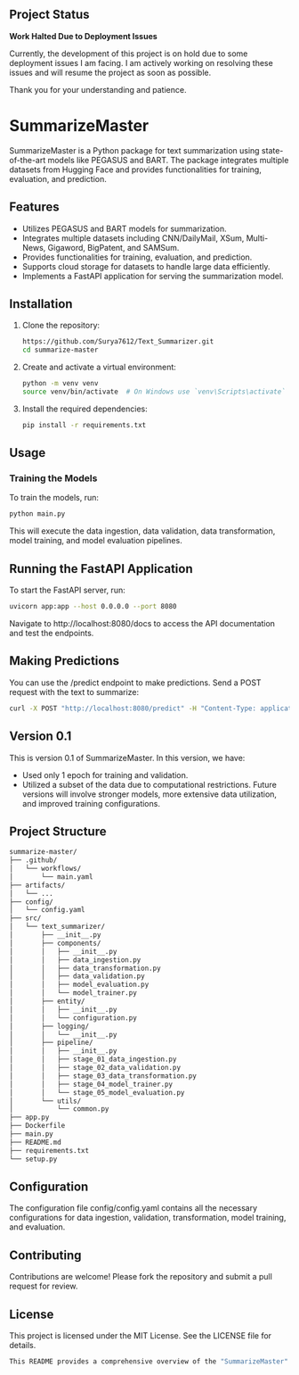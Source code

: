 
## Project Status

**Work Halted Due to Deployment Issues**

Currently, the development of this project is on hold due to some deployment issues I am facing. I am actively working on resolving these issues and will resume the project as soon as possible.

Thank you for your understanding and patience.

# SummarizeMaster

SummarizeMaster is a Python package for text summarization using state-of-the-art models like PEGASUS and BART. The package integrates multiple datasets from Hugging Face and provides functionalities for training, evaluation, and prediction.

## Features

- Utilizes PEGASUS and BART models for summarization.
- Integrates multiple datasets including CNN/DailyMail, XSum, Multi-News, Gigaword, BigPatent, and SAMSum.
- Provides functionalities for training, evaluation, and prediction.
- Supports cloud storage for datasets to handle large data efficiently.
- Implements a FastAPI application for serving the summarization model.

## Installation

1. Clone the repository:
    ```bash
    https://github.com/Surya7612/Text_Summarizer.git
    cd summarize-master
    ```

2. Create and activate a virtual environment:
    ```bash
    python -m venv venv
    source venv/bin/activate  # On Windows use `venv\Scripts\activate`
    ```

3. Install the required dependencies:
    ```bash
    pip install -r requirements.txt
    ```

## Usage

### Training the Models

To train the models, run:
```bash
python main.py
```
This will execute the data ingestion, data validation, data transformation, model training, and model evaluation pipelines.

## Running the FastAPI Application
To start the FastAPI server, run:
```bash
uvicorn app:app --host 0.0.0.0 --port 8080
```

Navigate to http://localhost:8080/docs to access the API documentation and test the endpoints.

## Making Predictions
You can use the /predict endpoint to make predictions. Send a POST request with the text to summarize:
```bash
curl -X POST "http://localhost:8080/predict" -H "Content-Type: application/json" -d '{"text": "Your text here"}'
```
## Version 0.1
This is version 0.1 of SummarizeMaster. In this version, we have:

- Used only 1 epoch for training and validation.
- Utilized a subset of the data due to computational restrictions.
Future versions will involve stronger models, more extensive data utilization, and improved training configurations.

## Project Structure
```bash
summarize-master/
├── .github/
│   └── workflows/
│       └── main.yaml
├── artifacts/
│   └── ...
├── config/
│   └── config.yaml
├── src/
│   └── text_summarizer/
│       ├── __init__.py
│       ├── components/
│       │   ├── __init__.py
│       │   ├── data_ingestion.py
│       │   ├── data_transformation.py
│       │   ├── data_validation.py
│       │   ├── model_evaluation.py
│       │   └── model_trainer.py
│       ├── entity/
│       │   ├── __init__.py
│       │   └── configuration.py
│       ├── logging/
│       │   └── __init__.py
│       ├── pipeline/
│       │   ├── __init__.py
│       │   ├── stage_01_data_ingestion.py
│       │   ├── stage_02_data_validation.py
│       │   ├── stage_03_data_transformation.py
│       │   ├── stage_04_model_trainer.py
│       │   └── stage_05_model_evaluation.py
│       └── utils/
│           └── common.py
├── app.py
├── Dockerfile
├── main.py
├── README.md
├── requirements.txt
└── setup.py
```

## Configuration
The configuration file config/config.yaml contains all the necessary configurations for data ingestion, validation, transformation, model training, and evaluation.

## Contributing
Contributions are welcome! Please fork the repository and submit a pull request for review.

## License
This project is licensed under the MIT License. See the LICENSE file for details.
```bash
This README provides a comprehensive overview of the "SummarizeMaster" project, guiding users through installation, usage, and understanding the project structure.
```
